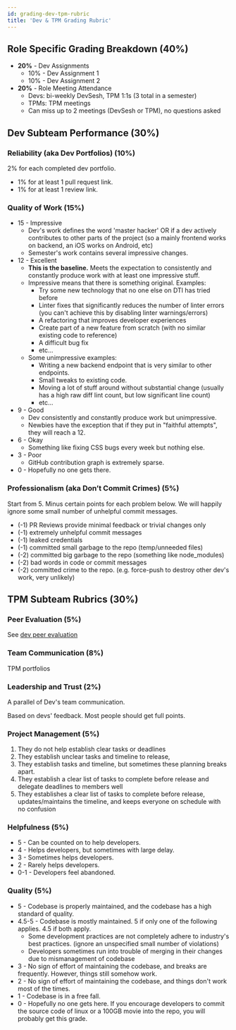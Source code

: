 ```yaml
---
id: grading-dev-tpm-rubric
title: 'Dev & TPM Grading Rubric'
---
```


## Role Specific Grading Breakdown (**40%**)

- **20%** - Dev Assignments
  - 10% - Dev Assignment 1
  - 10% - Dev Assignment 2
- **20%** - Role Meeting Attendance
  - Devs: bi-weekly DevSesh, TPM 1:1s (3 total in a semester)
  - TPMs: TPM meetings
  - Can miss up to 2 meetings (DevSesh or TPM), no questions asked

## Dev Subteam Performance (**30%**)

### Reliability (aka Dev Portfolios) (**10%**)

2% for each completed dev portfolio.

- 1% for at least 1 pull request link.
- 1% for at least 1 review link.

### Quality of Work (**15%**)

- 15 - Impressive
  - Dev's work defines the word 'master hacker' OR if a dev actively contributes to other parts of the project (so a mainly frontend works on backend, an iOS works on Android, etc)
  - Semester's work contains several impressive changes.
- 12 - Excellent
  - **This is the baseline.** Meets the expectation to consistently and constantly produce work with at least one impressive stuff.
  - Impressive means that there is something original. Examples:
    - Try some new technology that no one else on DTI has tried before
    - Linter fixes that significantly reduces the number of linter errors (you can't achieve this by disabling linter warnings/errors)
    - A refactoring that improves developer experiences
    - Create part of a new feature from scratch (with no similar existing code to reference)
    - A difficult bug fix
    - etc...
  - Some unimpressive examples:
    - Writing a new backend endpoint that is very similar to other endpoints.
    - Small tweaks to existing code.
    - Moving a lot of stuff around without substantial change (usually has a high raw diff lint count, but low significant line count)
    - etc...
- 9 - Good
  - Dev consistently and constantly produce work but unimpressive.
  - Newbies have the exception that if they put in "faithful attempts", they will reach a 12.
- 6 - Okay
  - Something like fixing CSS bugs every week but nothing else.
- 3 - Poor
  - GitHub contribution graph is extremely sparse.
- 0 - Hopefully no one gets there.

### Professionalism (aka Don’t Commit Crimes) (**5%**)

Start from 5. Minus certain points for each problem below.
We will happily ignore some small number of unhelpful commit messages.

- (-1) PR Reviews provide minimal feedback or trivial changes only
- (-1) extremely unhelpful commit messages
- (-1) leaked credentials
- (-1) committed small garbage to the repo (temp/unneeded files)
- (-2) committed big garbage to the repo (something like node_modules)
- (-2) bad words in code or commit messages
- (-2) committed crime to the repo. (e.g. force-push to destroy other dev's work, very unlikely)

## TPM Subteam Rubrics (**30%**)

### Peer Evaluation (**5%**)

See [dev peer evaluation](./grading-dev-tpm-rubric#peer-evaluation-5)

### Team Communication (**8%**)

TPM portfolios

### Leadership and Trust (**2%**)

A parallel of Dev's team communication.

Based on devs' feedback. Most people should get full points.

### Project Management (**5%**)

1. They do not help establish clear tasks or deadlines
2. They establish unclear tasks and timeline to release,
3. They establish tasks and timeline, but sometimes these planning breaks apart.
4. They establish a clear list of tasks to complete before release and delegate deadlines to members well
5. They establishes a clear list of tasks to complete before release, updates/maintains the timeline, and keeps everyone on schedule with no confusion

### Helpfulness (**5%**)

- 5 - Can be counted on to help developers.
- 4 - Helps developers, but sometimes with large delay.
- 3 - Sometimes helps developers.
- 2 - Rarely helps developers.
- 0-1 - Developers feel abandoned.

### Quality (**5%**)

- 5 - Codebase is properly maintained, and the codebase has a high standard of quality.
- 4.5-5 - Codebase is mostly maintained. 5 if only one of the following applies. 4.5 if both apply.
  - Some development practices are not completely adhere to industry's best practices. (ignore an unspecified small number of violations)
  - Developers sometimes run into trouble of merging in their changes due to mismanagement of codebase
- 3 - No sign of effort of maintaining the codebase, and breaks are frequently. However, things still somehow work.
- 2 - No sign of effort of maintaining the codebase, and things don't work most of the times.
- 1 - Codebase is in a free fall.
- 0 - Hopefully no one gets here. If you encourage developers to commit the source code of linux or a 100GB movie into the repo, you will probably get this grade.
